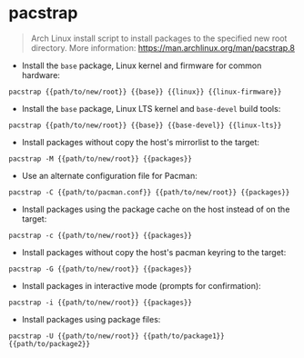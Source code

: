 # pacstrap

> Arch Linux install script to install packages to the specified new root directory.
> More information: <https://man.archlinux.org/man/pacstrap.8>

- Install the `base` package, Linux kernel and firmware for common hardware:

`pacstrap {{path/to/new/root}} {{base}} {{linux}} {{linux-firmware}}`

- Install the `base` package, Linux LTS kernel and `base-devel` build tools:

`pacstrap {{path/to/new/root}} {{base}} {{base-devel}} {{linux-lts}}`

- Install packages without copy the host's mirrorlist to the target:

`pacstrap -M {{path/to/new/root}} {{packages}}`

- Use an alternate configuration file for Pacman:

`pacstrap -C {{path/to/pacman.conf}} {{path/to/new/root}} {{packages}}`

- Install packages using the package cache on the host instead of on the target:

`pacstrap -c {{path/to/new/root}} {{packages}}`

- Install packages without copy the host's pacman keyring to the target:

`pacstrap -G {{path/to/new/root}} {{packages}}`

- Install packages in interactive mode (prompts for confirmation):

`pacstrap -i {{path/to/new/root}} {{packages}}`

- Install packages using package files:

`pacstrap -U {{path/to/new/root}} {{path/to/package1}} {{path/to/package2}}`
